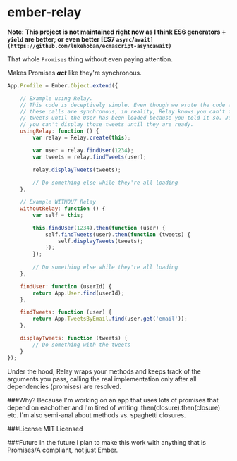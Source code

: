 ember-relay
===========

**Note: This project is not maintained right now as I think ES6 generators + `yield` are better; or even better [ES7 `async`/`await](https://github.com/lukehoban/ecmascript-asyncawait)`**

That whole `Promises` thing without even paying attention.

Makes Promises ***act*** like they're synchronous.

```javascript
App.Profile = Ember.Object.extend({

    // Example using Relay.
    // This code is deceptively simple. Even though we wrote the code as if
    // these calls are synchronous, in reality, Relay knows you can't find the
    // tweets until the User has been loaded because you told it so. Just as
    // you can't display those tweets until they are ready.
    usingRelay: function () {
        var relay = Relay.create(this);

        var user = relay.findUser(1234);
        var tweets = relay.findTweets(user);

        relay.displayTweets(tweets);
        
        // Do something else while they're all loading
    },

    // Example WITHOUT Relay
    withoutRelay: function () {
        var self = this;

        this.findUser(1234).then(function (user) {
            self.findTweets(user).then(function (tweets) {
                self.displayTweets(tweets);
            });
        });
        
        // Do something else while they're all loading
    },

    findUser: function (userId) {
        return App.User.find(userId);
    },

    findTweets: function (user) {
        return App.TweetsByEmail.find(user.get('email'));
    },

    displayTweets: function (tweets) {
        // Do something with the tweets
    }
});
```

Under the hood, Relay wraps your methods and keeps track of the arguments you pass, calling the real implementation only after all dependencies (promises) are resolved.

###Why?
Because I'm working on an app that uses lots of promises that depend on eachother and I'm tired of writing .then(closure).then(closure) etc. I'm also semi-anal about methods vs. spaghetti closures.

###License
MIT Licensed

###Future
In the future I plan to make this work with anything that is Promises/A compliant, not just Ember.
